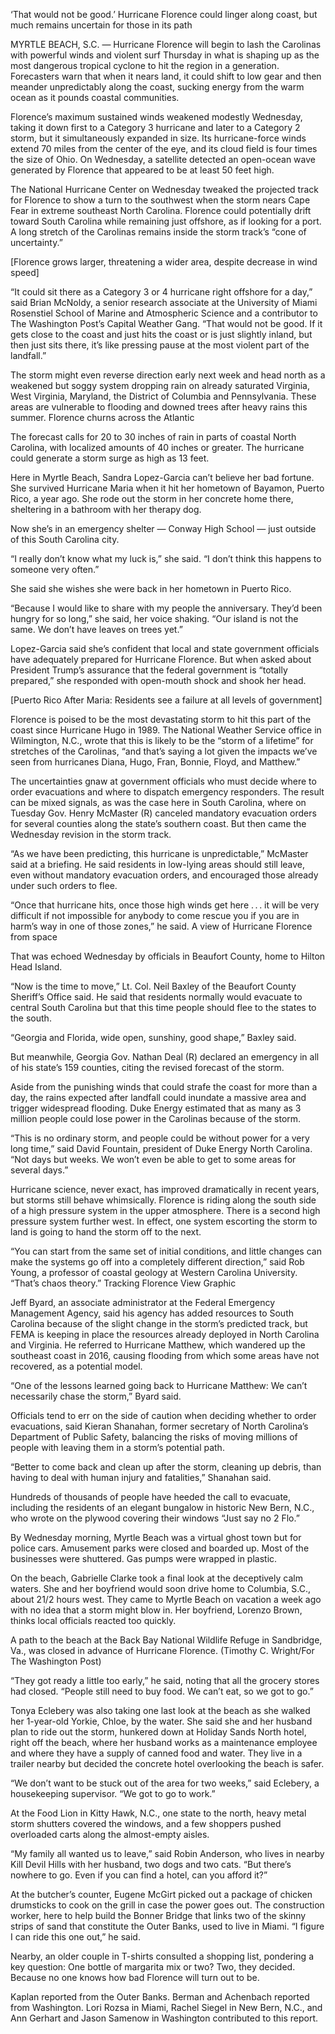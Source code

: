 ‘That would not be good.’ Hurricane Florence could linger along coast, but much remains uncertain for those in its path

 MYRTLE BEACH, S.C. — Hurricane Florence will begin to lash the Carolinas with powerful winds and violent surf Thursday in what is shaping up as the most dangerous tropical cyclone to hit the region in a generation. Forecasters warn that when it nears land, it could shift to low gear and then meander unpredictably along the coast, sucking energy from the warm ocean as it pounds coastal communities.

Florence’s maximum sustained winds weakened modestly Wednesday, taking it down first to a Category 3 hurricane and later to a Category 2 storm, but it simultaneously expanded in size. Its hurricane-force winds extend 70 miles from the center of the eye, and its cloud field is four times the size of Ohio. On Wednesday, a satellite detected an open-ocean wave generated by Florence that appeared to be at least 50 feet high.

The National Hurricane Center on Wednesday tweaked the projected track for Florence to show a turn to the southwest when the storm nears Cape Fear in extreme southeast North Carolina. Florence could potentially drift toward South Carolina while remaining just offshore, as if looking for a port. A long stretch of the Carolinas remains inside the storm track’s “cone of uncertainty.”

[Florence grows larger, threatening a wider area, despite decrease in wind speed]

“It could sit there as a Category 3 or 4 hurricane right offshore for a day,” said Brian McNoldy, a senior research associate at the University of Miami Rosenstiel School of Marine and Atmospheric Science and a contributor to The Washington Post’s Capital Weather Gang. “That would not be good. If it gets close to the coast and just hits the coast or is just slightly inland, but then just sits there, it’s like pressing pause at the most violent part of the landfall.”

The storm might even reverse direction early next week and head north as a weakened but soggy system dropping rain on already saturated Virginia, West Virginia, Maryland, the District of Columbia and Pennsylvania. These areas are vulnerable to flooding and downed trees after heavy rains this summer.
Florence churns across the Atlantic

The forecast calls for 20 to 30 inches of rain in parts of coastal North Carolina, with localized amounts of 40 inches or greater. The hurricane could generate a storm surge as high as 13 feet.

Here in Myrtle Beach, Sandra Lopez-Garcia can’t believe her bad fortune. She survived Hurricane Maria when it hit her hometown of Bayamon, Puerto Rico, a year ago. She rode out the storm in her concrete home there, sheltering in a bathroom with her therapy dog.

Now she’s in an emergency shelter — Conway High School — just outside of this South Carolina city.

“I really don’t know what my luck is,” she said. “I don’t think this happens to someone very often.”

She said she wishes she were back in her hometown in Puerto Rico.

“Because I would like to share with my people the anniversary. They’d been hungry for so long,” she said, her voice shaking. “Our island is not the same. We don’t have leaves on trees yet.”

Lopez-Garcia said she’s confident that local and state government officials have adequately prepared for Hurricane Florence. But when asked about President Trump’s assurance that the federal government is “totally prepared,” she responded with open-mouth shock and shook her head.

[Puerto Rico After Maria: Residents see a failure at all levels of government]

Florence is poised to be the most devastating storm to hit this part of the coast since Hurricane Hugo in 1989. The National Weather Service office in Wilmington, N.C., wrote that this is likely to be the “storm of a lifetime” for stretches of the Carolinas, “and that’s saying a lot given the impacts we’ve seen from hurricanes Diana, Hugo, Fran, Bonnie, Floyd, and Matthew.”

The uncertainties gnaw at government officials who must decide where to order evacuations and where to dispatch emergency responders. The result can be mixed signals, as was the case here in South Carolina, where on Tuesday Gov. Henry McMaster (R) canceled mandatory evacuation orders for several counties along the state’s southern coast. But then came the Wednesday revision in the storm track.

“As we have been predicting, this hurricane is unpredictable,” McMaster said at a briefing. He said residents in low-lying areas should still leave, even without mandatory evacuation orders, and encouraged those already under such orders to flee.

“Once that hurricane hits, once those high winds get here . . . it will be very difficult if not impossible for anybody to come rescue you if you are in harm’s way in one of those zones,” he said.
A view of Hurricane Florence from space

That was echoed Wednesday by officials in Beaufort County, home to Hilton Head Island.

“Now is the time to move,” Lt. Col. Neil Baxley of the Beaufort County Sheriff’s Office said. He said that residents normally would evacuate to central South Carolina but that this time people should flee to the states to the south.

“Georgia and Florida, wide open, sunshiny, good shape,” Baxley said.

But meanwhile, Georgia Gov. Nathan Deal (R) declared an emergency in all of his state’s 159 counties, citing the revised forecast of the storm.

Aside from the punishing winds that could strafe the coast for more than a day, the rains expected after landfall could inundate a massive area and trigger widespread flooding. Duke Energy estimated that as many as 3 million people could lose power in the Carolinas because of the storm.

“This is no ordinary storm, and people could be without power for a very long time,” said David Fountain, president of Duke Energy North Carolina. “Not days but weeks. We won’t even be able to get to some areas for several days.”

Hurricane science, never exact, has improved dramatically in recent years, but storms still behave whimsically. Florence is riding along the south side of a high pressure system in the upper atmosphere. There is a second high pressure system further west. In effect, one system escorting the storm to land is going to hand the storm off to the next.

“You can start from the same set of initial conditions, and little changes can make the systems go off into a completely different direction,” said Rob Young, a professor of coastal geology at Western Carolina University. “That’s chaos theory.”
Tracking Florence View Graphic

Jeff Byard, an associate administrator at the Federal Emergency Management Agency, said his agency has added resources to South Carolina because of the slight change in the storm’s predicted track, but FEMA is keeping in place the resources already deployed in North Carolina and Virginia. He referred to Hurricane Matthew, which wandered up the southeast coast in 2016, causing flooding from which some areas have not recovered, as a potential model.

“One of the lessons learned going back to Hurricane Matthew: We can’t necessarily chase the storm,” Byard said.

Officials tend to err on the side of caution when deciding whether to order evacuations, said Kieran Shanahan, former secretary of North Carolina’s Department of Public Safety, balancing the risks of moving millions of people with leaving them in a storm’s potential path.

“Better to come back and clean up after the storm, cleaning up debris, than having to deal with human injury and fatalities,” Shanahan said.

Hundreds of thousands of people have heeded the call to evacuate, including the residents of an elegant bungalow in historic New Bern, N.C., who wrote on the plywood covering their windows “Just say no 2 Flo.”

By Wednesday morning, Myrtle Beach was a virtual ghost town but for police cars. Amusement parks were closed and boarded up. Most of the businesses were shuttered. Gas pumps were wrapped in plastic.

On the beach, Gabrielle Clarke took a final look at the deceptively calm waters. She and her boyfriend would soon drive home to Columbia, S.C., about 21/2 hours west. They came to Myrtle Beach on vacation a week ago with no idea that a storm might blow in. Her boyfriend, Lorenzo Brown, thinks local officials reacted too quickly.

A path to the beach at the Back Bay National Wildlife Refuge in Sandbridge, Va., was closed in advance of Hurricane Florence. (Timothy C. Wright/For The Washington Post)

“They got ready a little too early,” he said, noting that all the grocery stores had closed. “People still need to buy food. We can’t eat, so we got to go.”

Tonya Eclebery was also taking one last look at the beach as she walked her 1-year-old Yorkie, Chloe, by the water. She said she and her husband plan to ride out the storm, hunkered down at Holiday Sands North hotel, right off the beach, where her husband works as a maintenance employee and where they have a supply of canned food and water. They live in a trailer nearby but decided the concrete hotel overlooking the beach is safer.

“We don’t want to be stuck out of the area for two weeks,” said Eclebery, a housekeeping supervisor. “We got to go to work.”

At the Food Lion in Kitty Hawk, N.C., one state to the north, heavy metal storm shutters covered the windows, and a few shoppers pushed overloaded carts along the almost-empty aisles.

“My family all wanted us to leave,” said Robin Anderson, who lives in nearby Kill Devil Hills with her husband, two dogs and two cats. “But there’s nowhere to go. Even if you can find a hotel, can you afford it?”

At the butcher’s counter, Eugene McGirt picked out a package of chicken drumsticks to cook on the grill in case the power goes out. The construction worker, here to help build the Bonner Bridge that links two of the skinny strips of sand that constitute the Outer Banks, used to live in Miami. “I figure I can ride this one out,” he said.

Nearby, an older couple in T-shirts consulted a shopping list, pondering a key question: One bottle of margarita mix or two? Two, they decided. Because no one knows how bad Florence will turn out to be.

Kaplan reported from the Outer Banks. Berman and Achenbach reported from Washington. Lori Rozsa in Miami, Rachel Siegel in New Bern, N.C., and Ann Gerhart and Jason Samenow in Washington contributed to this report. 
